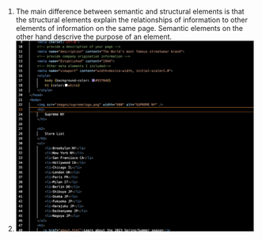 1. The main difference between semantic and structural elements is that the structural elements explain the relationships of information to other elements of information on the same page. Semantic elements on the other hand descrive the purpose of an element.
2. ![Click here](./images/screenshot6.png)